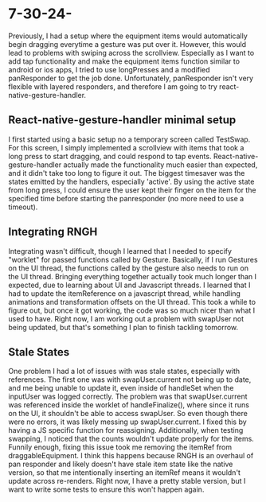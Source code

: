 # 7-30-24-
Previously, I had a setup where the equipment items would automatically begin dragging everytime a gesture was put over it. However, this would lead to problems with swiping across the scrollview. Especially as I want to add tap functionality and make the equipment items function similar to android or ios apps, I tried to use longPresses and a modified panResponder to get the job done. Unfortunately, panResponder isn't very flexible with layered responders, and therefore I am going to try react-native-gesture-handler.

## React-native-gesture-handler minimal setup
I first started using a basic setup no a temporary screen called TestSwap. For this screen, I simply implemented a scrollview with items that took a long press to start dragging, and could respond to tap events. React-native-gesture-handler actually made the functionality much easier than expected, and it didn't take too long to figure it out. The biggest timesaver was the states emitted by the handlers, especially 'active'. By using the active state from long press, I could ensure the user kept their finger on the item for the specified time before starting the panresponder (no more need to use a timeout).

## Integrating RNGH
Integrating wasn't difficult, though I learned that I needed to specify "worklet" for passed functions called by Gesture. Basically, if I run Gestures on the UI thread, the functions called by the gesture also needs to run on the UI thread. Bringing everything together actually took much longer than I expected, due to learning about UI and Javascript threads. I learned that I had to update the itemReference on a javascript thread, while handling animations and transformation offsets on the UI thread. This took a while to figure out, but once it got working, the code was so much nicer than what I used to have. Right now, I am working out a problem with swapUser not being updated, but that's something I plan to finish tackling tomorrow.

## Stale States
One problem I had a lot of issues with was stale states, especially with references. The first one was with swapUser.current not being up to date, and me being unable to update it, even inside of handleSet when the inputUser was logged correctly. The problem was that swapUser.current was referenced inside the worklet of handleFinalize(), where since it runs on the UI, it shouldn't be able to access swapUser. So even though there were no errors, it was likely messing up swapUser.current. I fixed this by having a JS specific function for reassigning. Additionally, when testing swapping, I noticed that the counts wouldn't update properly for the items. Funnily enough, fixing this issue took me removing the itemRef from draggableEquipment. I think this happens because RNGH is an overhaul of pan responder and likely doesn't have stale item state like the native version, so that me intentionally inserting an itemRef means it wouldn't update across re-renders. Right now, I have a pretty stable version, but I want to write some tests to ensure this won't happen again.